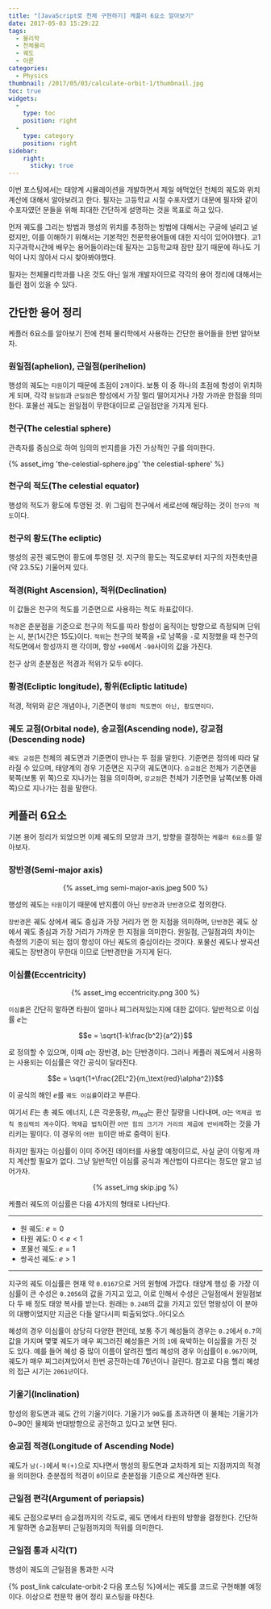 ```yaml
---
title: "[JavaScript로 천체 구현하기] 케플러 6요소 알아보기"
date: 2017-05-03 15:29:22
tags:
  - 물리학
  - 천체물리
  - 궤도
  - 이론
categories:
  - Physics
thumbnail: /2017/05/03/calculate-orbit-1/thumbnail.jpg
toc: true
widgets:
  - 
    type: toc
    position: right
  - 
    type: category
    position: right
sidebar:
    right:
      sticky: true
---
```


이번 포스팅에서는 태양계 시뮬레이션을 개발하면서 제일 애먹었던 천체의 궤도와 위치 계산에 대해서 알아보려고 한다. 필자는 고등학교 시절 수포자였기 대문에 필자와 같이 수포자였던 분들을 위해 최대한 간단하게 설명하는 것을 목표로 하고 있다.
<!-- more -->

먼저 궤도를 그리는 방법과 행성의 위치를 추정하는 방법에 대해서는 구글에 널리고 널렸지만, 이를 이해하기 위해서는 기본적인 천문학용어들에 대한 지식이 있어야했다.
고1 지구과학시간에 배우는 용어들이라는데 필자는 고등학교때 잠만 잤기 때문에 하나도 기억이 나지 않아서 다시 찾아봐야했다.

필자는 천체물리학과를 나온 것도 아닌 일개 개발자이므로 각각의 용어 정리에 대해서는 틀린 점이 있을 수 있다.

## 간단한 용어 정리
케플러 6요소를 알아보기 전에 천체 물리학에서 사용하는 간단한 용어들을 한번 알아보자.

### 원일점(aphelion), 근일점(perihelion)
행성의 궤도는 `타원`이기 때문에 초점이 `2개`이다. 보통 이 중 하나의 초점에 항성이 위치하게 되며, 각각 `원일점`과 `근일점`은 항성에서 가장 멀리 떨어지거나 가장 가까운 한점을 의미한다. 포물선 궤도는 원일점이 무한대이므로 근일점만을 가지게 된다.

### 천구(The celestial sphere)
관측자를 중심으로 하여 임의의 반지름을 가진 가상적인 구를 의미한다.

{% asset_img 'the-celestial-sphere.jpg' 'the celestial-sphere' %}

### 천구의 적도(The celestial equator)
행성의 적도가 황도에 투영된 것. 위 그림의 천구에서 세로선에 해당하는 것이 `천구의 적도`이다.

### 천구의 황도(The ecliptic)
행성의 공전 궤도면이 황도에 투영된 것. 지구의 황도는 적도로부터 지구의 자전축만큼(약 23.5도) 기울어져 있다.

### 적경(Right Ascension), 적위(Declination)
이 값들은 천구의 적도를 기준면으로 사용하는 적도 좌표값이다.

`적경`은 춘분점을 기준으로 천구의 적도를 따라 항성이 움직이는 방향으로 측정되며 단위는 시, 분(1시간은 15도)이다.
`적위`는 천구의 북쪽을 `+`로 남쪽을 `-`로 지정했을 때 천구의 적도면에서 항성까지 잰 각이며, 항상 `+90`에서 `-90`사이의 값을 가진다.

천구 상의 춘분점은 적경과 적위가 모두 `0`이다.

### 황경(Ecliptic longitude), 황위(Ecliptic latitude)
적경, 적위와 같은 개념이나, 기준면이 `행성의 적도면이 아닌, 황도면이다`.

### 궤도 교점(Orbital node), 승교점(Ascending node), 강교점(Descending node)
`궤도 교점`은 천체의 궤도면과 기준면이 만나는 두 점을 말한다. 기준면은 정의에 따라 달라질 수 있으며, 태양계의 경우 기준면은 지구의 궤도면이다.
`승교점`은 천체가 기준면을 북쪽(보통 위 쪽)으로 지나가는 점을 의미하며, `강교점`은 천체가 기준면을 남쪽(보통 아래 쪽)으로 지나가는 점을 말한다.

## 케플러 6요소
기본 용어 정리가 되었으면 이제 궤도의 모양과 크기, 방향을 결정하는 `케플러 6요소`를 알아보자.

### 장반경(Semi-major axis)

<center>
  {% asset_img semi-major-axis.jpeg 500 %}
  <br>
</center>

행성의 궤도는 `타원`이기 때문에 반지름이 아닌 `장반경`과 `단반경`으로 정의한다.

`장반경`은 궤도 상에서 궤도 중심과 가장 거리가 먼 한 지점을 의미하며, `단반경`은 궤도 상에서 궤도 중심과 가장 거리가 가까운 한 지점을 의미한다.
원일점, 근일점과의 차이는 측정의 기준이 되는 점이 항성이 아닌 궤도의 중심이라는 것이다.
포물선 궤도나 쌍곡선 궤도는 장반경이 무한대 이므로 단반경만을 가지게 된다.

### 이심률(Eccentricity)

<center>
  {% asset_img eccentricity.png 300 %}
  <br>
</center>

`이심률`은 간단히 말하면 타원이 얼마나 찌그러져있는지에 대한 값이다. 일반적으로 이심률 $e$는

$$e = \sqrt{1-k\frac{b^2}{a^2}}$$

로 정의할 수 있으며, 이때 $a$는 장반경, $b$는 단반경이다.
그러나 케플러 궤도에서 사용하는 사용되는 이심률은 약간 공식이 달라진다.

$$e = \sqrt{1+\frac{2EL^2}{m_\text{red}\alpha^2}}$$

이 공식의 해인 $e$를 `궤도 이심률`이라고 부른다.

여기서 $E$는 총 궤도 에너지, $L$은 각운동량, $m_{red}$는 환산 질량을 나타내며, $\alpha$는 `역제곱 법칙 중심력의 계수`이다.
`역제곱 법칙`이란 `어떤 힘의 크기가 거리의 제곱에 반비례`하는 것을 가리키는 말이다. 이 경우의 `어떤 힘`이란 바로 중력이 된다.

하지만 필자는 이심률이 이미 주어진 데이터를 사용할 예정이므로, 사실 굳이 이렇게 까지 계산할 필요가 없다. 그냥 일반적인 이심률 공식과 계산법이 다르다는 정도만 알고 넘어가자.

<center>
  {% asset_img skip.jpg %}
  <br>
</center>

케플러 궤도의 이심률은 다음 4가지의 형태로 나타난다.

***
- 원 궤도: $e = 0$
- 타원 궤도: $0 < e < 1$
- 포물선 궤도: $e = 1$
- 쌍곡선 궤도: $e > 1$
***

지구의 궤도 이심률은 현재 약 `0.0167`으로 거의 원형에 가깝다. 태양계 행성 중 가장 이심률이 큰 수성은 `0.2056`의 값을 가지고 있고, 이로 인해서 수성은 근일점에서 원일점보다 두 배 정도 태양 복사를 받는다.
원래는 `0.248`의 값을 가지고 있던 명왕성이 이 분야의 대빵이었지만 지금은 다들 알다시피 퇴출되었다..아디오스

혜성의 경우 이심률이 상당히 다양한 편인데, 보통 주기 혜성들의 경우는 `0.2`에서 `0.7`의 값을 가지며 몇몇 궤도가 매우 찌그러진 혜성들은 거의 `1`에 육박하는 이심률을 가진 것도 있다.
예를 들어 혜성 중 많이 이름이 알려진 핼리 혜성의 경우 이심률이 `0.967`이며, 궤도가 매우 찌그러져있어서 한번 공전하는데 76년이나 걸린다. 참고로 다음 핼리 혜성의 접근 시기는 `2061년`이다.

### 기울기(Inclination)
항성의 황도면과 궤도 간의 기울기이다. 기울기가 `90`도를 초과하면 이 물체는 기울기가 0~90인 물체와 반대방향으로 공전하고 있다고 보면 된다.

### 승교점 적경(Longitude of Ascending Node)
궤도가 `남(-)`에서 `북(+)`으로 지나면서 행성의 황도면과 교차하게 되는 지점까지의 적경을 의미한다.
춘분점의 적경이 `0`이므로 춘분점을 기준으로 계산하면 된다.

### 근일점 편각(Argument of periapsis)
궤도 근점으로부터 승교점까지의 각도로, 궤도 면에서 타원의 방향을 결정한다. 간단하게 말하면 승교점부터 근일점까지의 적위를 의미한다.

### 근일점 통과 시각(T)
행성이 궤도의 근일점을 통과한 시각

{% post_link calculate-orbit-2 다음 포스팅 %}에서는 궤도를 코드로 구현해볼 예정이다. 이상으로 천문학 용어 정리 포스팅을 마친다.
